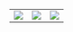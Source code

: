 
|   |   |   |
|-----|------|------|
![](https://github-profile-summary-cards.vercel.app/api/cards/stats?username=sunadoi&theme=nord_dark) | ![](https://github-profile-summary-cards.vercel.app/api/cards/repos-per-language?username=sunadoi&theme=nord_dark) | ![](https://github-profile-summary-cards.vercel.app/api/cards/most-commit-language?username=sunadoi&theme=nord_dark)
